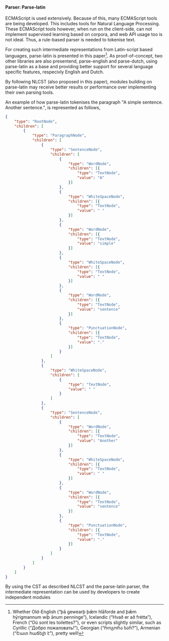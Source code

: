 #### Parser: Parse-latin

ECMAScript is used extensively. Because of this, many ECMAScript tools are being developed. This includes tools for Natural Language Processing. These ECMAScript tools however, when run on the client-side, can not implement supervised learning based on corpora, and web API usage too is not ideal. Thus, a rule-based parser is needed to tokenise text.

For creating such intermediate representations from Latin-script based languages, parse-latin is presented in this paper[^1]. As proof-of-concept, two other libraries are also presentend, parse-english and parse-dutch, using parse-latin as a base and providing better support for several language specific features, respecivly English and Dutch.

By following NLCST (also proposed in this paper), modules building on parse-latin may receive better results or performance over implementing their own parsing tools.

An example of how parse-latin tokenises the paragraph "A simple sentence. Another sentence.", is represented as follows,

```json
{
    "type": "RootNode",
    "children": [
        {
            "type": "ParagraphNode",
            "children": [
                {
                    "type": "SentenceNode",
                    "children": [
                        {
                            "type": "WordNode",
                            "children": [{
                                "type": "TextNode",
                                "value": "A"
                            }]
                        },
                        {
                            "type": "WhiteSpaceNode",
                            "children": [{
                                "type": "TextNode",
                                "value": " "
                            }]
                        },
                        {
                            "type": "WordNode",
                            "children": [{
                                "type": "TextNode",
                                "value": "simple"
                            }]
                        },
                        {
                            "type": "WhiteSpaceNode",
                            "children": [{
                                "type": "TextNode",
                                "value": " "
                            }]
                        },
                        {
                            "type": "WordNode",
                            "children": [{
                                "type": "TextNode",
                                "value": "sentence"
                            }]
                        },
                        {
                            "type": "PunctuationNode",
                            "children": [{
                                "type": "TextNode",
                                "value": "."
                            }]
                        }
                    ]
                },
                {
                    "type": "WhiteSpaceNode",
                    "children": [
                        {
                            "type": "TextNode",
                            "value": " "
                        }
                    ]
                },
                {
                    "type": "SentenceNode",
                    "children": [
                        {
                            "type": "WordNode",
                            "children": [{
                                "type": "TextNode",
                                "value": "Another"
                            }]
                        },
                        {
                            "type": "WhiteSpaceNode",
                            "children": [{
                                "type": "TextNode",
                                "value": " "
                            }]
                        },
                        {
                            "type": "WordNode",
                            "children": [{
                                "type": "TextNode",
                                "value": "sentence"
                            }]
                        },
                        {
                            "type": "PunctuationNode",
                            "children": [{
                                "type": "TextNode",
                                "value": "."
                            }]
                        }
                    ]
                }
            ]
        }
    ]
}
```

By using the CST as described NLCST and the parse-latin parser, the intermediate representation can be used by developers to create independent modules

[^1]: Whether Old-English (“þā gewearþ þǣm hlāforde and þǣm hȳrigmannum wiþ ānum penninge”), Icelandic (“Hvað er að frétta”), French (“Où sont les toilettes?”), or even scripts slightly similar, such as Cyrillic (“Добро пожаловать!”), Georgian (“როგორა ხარ?”), Armenian (“Շատ հաճելի է”), pretty well!

